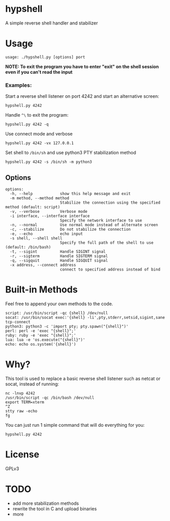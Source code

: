 # hypshell
A simple reverse shell handler and stabilizer
# Usage
`usage: ./hypshell.py [options] port`

**NOTE: To exit the program you have to enter "exit" on the shell session even if you can't read the input**
### Examples:
Start a reverse shell listener on port 4242 and start an alternative screen:

`hypshell.py 4242`

Handle `^\` to exit the program:

`hypshell.py 4242 -q`

Use connect mode and verbose

`hypshell.py 4242 -vx 127.0.0.1`

Set shell to `/bin/sh` and use python3 PTY stabilization method

`hypshell.py 4242 -s /bin/sh -m python3`

## Options
```
options:
  -h, --help            show this help message and exit
  -m method, --method method
                        Stabilize the connection using the specified method (default: script)
  -v, --verbose         Verbose mode
  -i interface, --interface interface
                        Specify the network interface to use
  -n, --normal          Use normal mode instead of alternate screen
  -c, --stabilize       Do not stabilize the connection
  -e, --echo            echo input
  -s shell, --shell shell
                        Specify the full path of the shell to use (default: /bin/bash)
  -t, --sigint          Handle SIGINT signal
  -r, --sigterm         Handle SIGTERM signal
  -q, --sigquit         Handle SIGQUIT signal
  -x address, --connect address
                        connect to specified address instead of bind
```
# Built-in Methods
Feel free to append your own methods to the code.
```
script: /usr/bin/script -qc {shell} /dev/null
socat: /usr/bin/socat exec:'{shell} -li',pty,stderr,setsid,sigint,sane tcp-connect
python3: python3 -c 'import pty; pty.spawn("{shell}")'
perl: perl -e 'exec "{shell}";'
ruby: ruby -e 'exec "{shell}";'
lua: lua -e 'os.execute("{shell}")'
echo: echo os.system('{shell}')
```
# Why?
This tool is used to replace a basic reverse shell listener such as netcat or socat,
instead of running:
```shell
nc -lnvp 4242
/usr/bin/script -qc /bin/bash /dev/null
export TERM=xterm
^Z
stty raw -echo
fg
```
You can just run 1 simple command that will do everything for you:
```shell
hypshell.py 4242
```
# License
GPLv3
# TODO
- add more stabilization methods
- rewrite the tool in C and upload binaries
- more
